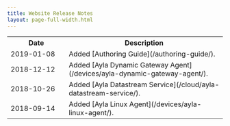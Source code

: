 ```yaml
---
title: Website Release Notes
layout: page-full-width.html
---
```


<table style="width: 100%;">
<tr>
<th width="120px">Date</th>
<th>Description</th>
</tr>
<tr>
<td>2019-01-08</td>
<td>Added [Authoring Guide](/authoring-guide/).</td>
</tr>
<tr>
<td>2018-12-12</td>
<td>Added [Ayla Dynamic Gateway Agent](/devices/ayla-dynamic-gateway-agent/).</td>
</tr>
<tr>
<td>2018-10-26</td>
<td>Added [Ayla Datastream Service](/cloud/ayla-datastream-service/).</td>
</tr>
<tr>
<td>2018-09-14</td>
<td>Added [Ayla Linux Agent](/devices/ayla-linux-agent/).</td>
</tr>
</table>
